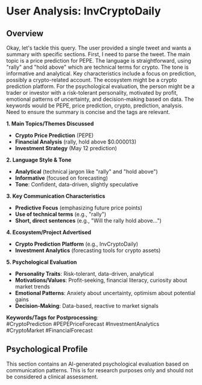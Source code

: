 # User Analysis: InvCryptoDaily

## Overview

<think>
Okay, let's tackle this query. The user provided a single tweet and wants a summary with specific sections. First, I need to parse the tweet. The main topic is a price prediction for PEPE. The language is straightforward, using "rally" and "hold above" which are technical terms for crypto. The tone is informative and analytical. Key characteristics include a focus on prediction, possibly a crypto-related account. The ecosystem might be a crypto prediction platform. For the psychological evaluation, the person might be a trader or investor with a risk-tolerant personality, motivated by profit, emotional patterns of uncertainty, and decision-making based on data. The keywords would be PEPE, price prediction, crypto, prediction, analysis. Need to ensure the summary is concise and the tags are relevant.
</think>

**1. Main Topics/Themes Discussed**  
- **Crypto Price Prediction** (PEPE)  
- **Financial Analysis** (rally, hold above $0.000013)  
- **Investment Strategy** (May 12 prediction)  

**2. Language Style & Tone**  
- **Analytical** (technical jargon like "rally" and "hold above")  
- **Informative** (focused on forecasting)  
- **Tone**: Confident, data-driven, slightly speculative  

**3. Key Communication Characteristics**  
- **Predictive Focus** (emphasizing future price points)  
- **Use of technical terms** (e.g., "rally")  
- **Short, direct sentences** (e.g., "Will the rally hold above...")  

**4. Ecosystem/Project Advertised**  
- **Crypto Prediction Platform** (e.g., InvCryptoDaily)  
- **Investment Analytics** (forecasting tools for crypto assets)  

**5. Psychological Evaluation**  
- **Personality Traits**: Risk-tolerant, data-driven, analytical  
- **Motivations/Values**: Profit-seeking, financial literacy, curiosity about market trends  
- **Emotional Patterns**: Anxiety about uncertainty, optimism about potential gains  
- **Decision-Making**: Data-based, reactive to market signals  

**Keywords/Tags for Postprocessing**:  
#CryptoPrediction #PEPEPriceForecast #InvestmentAnalytics #CryptoMarket #FinancialForecast

## Psychological Profile

This section contains an AI-generated psychological evaluation based on communication patterns. This is for research purposes only and should not be considered a clinical assessment.